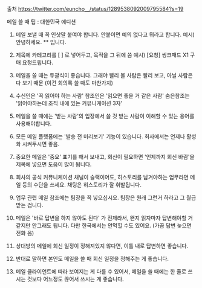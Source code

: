 출처 https://twitter.com/euncho__/status/1289538092009795584?s=19

메일 쓸 때 팁 : 대한민국 에디션

1. 메일 보낼 때 꼭 인삿말 붙여야 합니다. 안붙이면 예의 없다고 뭐라고 합니다. 예시) 안녕하세요. ** 입니다.

2. 제목에 카테고리를 [ ] 로 넣어두고, 목적을 그 뒤에 씀 예시) [요청] 씽크패드 X1 구매 요청드립니다.

3. 메일을 쓸 때는 두괄식이 좋습니다. 그래야 빨리 볼 사람은 빨리 보고, 아닐 사람은 다 보기 때문 (이건 회의록 쓸 때도 마찬가지)

4. 수신인은 '꼭 읽어야 하는 사람' 참조인은 '읽으면 좋을 거 같은 사람' 숨은참조는 '읽어야하는데 조직 내에 있는 커뮤니케이션 3자'

5. 메일을 쓸 때에는 '받는 사람'의 입장에서 쓸 것 받는 사람이 이해할 수 있는 용어를 사용해야합니다.

6. 모든 메일 플랫폼에는 '발송 전 미리보기' 기능이 있습니다. 회사에서는 언제나 활성화 시켜두시면 좋음.

7. 중요한 메일은 '중요' 표기를 해서 보내고, 회신이 필요하면 '언제까지 회신 바람'을 제목에 넣으면 도움이 많이 됩니다.

8. 회사의 공식 커뮤니케이션 채널이 슬랙이어도, 히스토리를 남겨야하는 업무라면 메일 등의 수단을 쓰세요. 채팅은 히스토리가 잘 휘발됩니다.

9. 업무 관련 메일 참조에는 팀장을 꼭 넣으십시오. 팀장은 원래 그런거 하라고 그 월급 받는 겁니다.

10. 메일은 '바로 답변을 하지 않아도 된다' 가 전제라서, 왠지 읽자마자 답변해야할 거 같지만 안그래도 됩니다. 다만 한국에서는 안먹힐 수도 있어요. (가끔 답변 늦으면 전화 옴)

11. 상대방의 메일에 회신 일정이 정해져있지 않다면, 이틀 내로 답변하면 좋습니다.

12. 반대로 말하면 본인도 메일을 쓸 때 회신 일정을 정해주는 게 좋습니다.

13. 메일 클라이언트에 따라 보여지는 게 다를 수 있어서, 메일을 쓸 때에는 한 줄로 쓰시는 것보다 어느정도 끊어서 쓰시는 게 좋습니다. 
